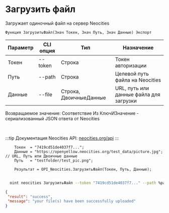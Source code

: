 ﻿---
sidebar_position: 1
---

# Загрузить файл
 Загружает одиночный файл на сервер Neocities



`Функция ЗагрузитьФайл(Знач Токен, Знач Путь, Знач Данные) Экспорт`

  | Параметр | CLI опция | Тип | Назначение |
  |-|-|-|-|
  | Токен | --token | Строка | Токен авторизации |
  | Путь | --path | Строка | Целевой путь файла на Neocities |
  | Данные | --file | Строка, ДвоичныеДанные | URL, путь или данные файла для загрузки |

  
  Возвращаемое значение:   Соответствие Из КлючИЗначение - сериализованный JSON ответа от Neocities

<br/>

:::tip
Документация Neocities API: [neocities.org/api](https://neocities.org/api)
:::
<br/>


```bsl title="Пример кода"
    Токен  = "7419cd51de4037f7...";
    Данные = "https://openyellow.neocities.org/test_data/picture.jpg"; // URL, Путь или Двоичные данные
    Путь   = "testfolder/test_pic.png";

    Результат = OPI_Neocities.ЗагрузитьФайл(Токен, Путь, Данные);
```



```sh title="Пример команды CLI"
    
  oint neocities ЗагрузитьФайл --token "7419cd51de4037f7..." --path %path% --file "https://github.com/Bayselonarrend/OpenIntegrations/raw/main/service/test_data/picture.jpg"

```

```json title="Результат"
{
 "result": "success",
 "message": "your file(s) have been successfully uploaded"
}
```
